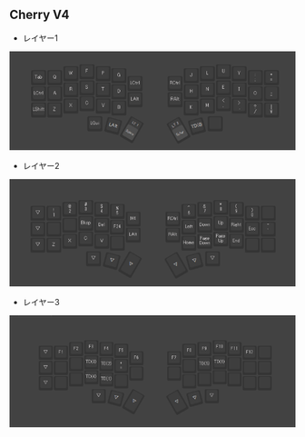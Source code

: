 <detail>

## Cherry V4

- レイヤー1

![](./keyboards/cherry_v4/cherry_v4.layer0.png)

- レイヤー2

![](./keyboards/cherry_v4/cherry_v4.layer1.png)

- レイヤー3

![](./keyboards/cherry_v4/cherry_v4.layer2.png)